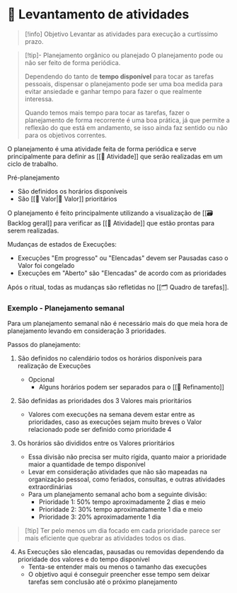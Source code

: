# 📆 Levantamento de atividades

> [!info] Objetivo
> Levantar as atividades para execução a curtíssimo prazo. 

> [!tip]- Planejamento orgânico ou planejado
> O planejamento pode ou não ser feito de forma periódica. 
> 
> Dependendo do tanto de **tempo disponível** para tocar as tarefas pessoais, dispensar o planejamento pode ser uma boa medida para evitar ansiedade e ganhar tempo para fazer o que realmente interessa.
> 
> Quando temos mais tempo para tocar as tarefas, fazer o planejamento de forma recorrente é uma boa prática, já que permite a reflexão do que está em andamento, se isso ainda faz sentido ou não para os objetivos correntes.

O planejamento é uma atividade feita de forma periódica e serve principalmente para definir as [[🚧 Atividade]] que serão realizadas em um ciclo de trabalho.

Pré-planejamento

- São definidos os horários disponíveis
- São [[🌟 Valor|🌟 Valor]] prioritários

O planejamento é feito principalmente utilizando a visualização de [[🗃️ Backlog geral]] para verificar as [[🚧 Atividade]] que estão prontas para serem realizadas.

Mudanças de estados de Execuções:

- Execuções "Em progresso" ou "Elencadas" devem ser Pausadas caso o Valor foi congelado
- Execuções em "Aberto" são "Elencadas" de acordo com as prioridades

Após o ritual, todas as mudanças são refletidas no [[🗂️ Quadro de tarefas]].
### Exemplo - Planejamento semanal

Para um planejamento semanal não é necessário mais do que meia hora de planejamento levando em consideração 3 prioridades.

Passos do planejamento:

1. São definidos no calendário todos os horários disponíveis para realização de Execuções
	- Opcional
		- Alguns horários podem ser separados para o [[🔬 Refinamento]]

2. São definidas as prioridades dos 3 Valores mais prioritários
	- Valores com execuções na semana devem estar entre as prioridades, caso as execuções sejam muito breves o Valor relacionado pode ser definido como prioridade 4

3. Os horários são divididos entre os Valores prioritários
	- Essa divisão não precisa ser muito rígida, quanto maior a prioridade maior a quantidade de tempo disponível
	- Levar em consideração atividades que não são mapeadas na organização pessoal, como feriados, consultas, e outras atividades extraordinárias
	- Para um planejamento semanal acho bom a seguinte divisão:
		- Prioridade 1: 50% tempo aproximadamente 2 dias e meio
		- Prioridade 2: 30% tempo aproximadamente 1 dia e meio
		- Prioridade 3: 20% aproximadamente 1 dia

> [!tip] Ter pelo menos um dia focado em cada prioridade parece ser mais eficiente que quebrar as atividades todos os dias.

4. As Execuções são elencadas, pausadas ou removidas dependendo da prioridade dos valores e do tempo disponível
	- Tenta-se entender mais ou menos o tamanho das execuções
	- O objetivo aqui é conseguir preencher esse tempo sem deixar tarefas sem conclusão até o próximo planejamento
